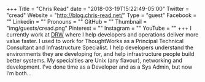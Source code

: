 +++
Title = "Chris Read"
date = "2018-03-19T15:22:49-05:00"
Twitter = "cread"
Website = "http://blog.chris-read.net/"
Type = "guest"
Facebook = ""
Linkedin = ""
Pronouns = ""
GitHub = ""
Thumbnail = "img/guests/cread.png"
Pinterest = ""
Instagram = ""
YouTube = ""
+++
I currently work at [DRW](http://www.drwtrading.com/) where I help developers and operations deliver more value faster. I used to work for ThoughtWorks as a Principal Technical Consultant and Infrastructure Specialist. I help developers understand the environments they are developing for, and help infrastructure people build better systems. My specialties are Unix (any flavour), networking and development. I’ve done time as a Developer and as a Sys Admin, but now I’m both…
